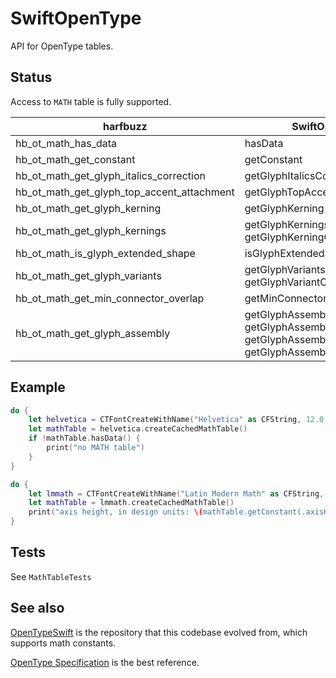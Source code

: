 # SwiftOpenType

API for OpenType tables. 

## Status

Access to `MATH` table is fully supported.


| harfbuzz | SwiftOpenType |
|--|--|
| hb_ot_math_has_data | hasData |
| hb_ot_math_get_constant | getConstant |
| hb_ot_math_get_glyph_italics_correction | getGlyphItalicsCorrection|
| hb_ot_math_get_glyph_top_accent_attachment | getGlyphTopAccentAttachment |
| hb_ot_math_get_glyph_kerning | getGlyphKerning |
| hb_ot_math_get_glyph_kernings | getGlyphKernings, <br> getGlyphKerningCount |
| hb_ot_math_is_glyph_extended_shape | isGlyphExtendedShape |
| hb_ot_math_get_glyph_variants | getGlyphVariants, <br> getGlyphVariantCount |
| hb_ot_math_get_min_connector_overlap | getMinConnectorOverlap |
| hb_ot_math_get_glyph_assembly | getGlyphAssembly, <br> getGlyphAssemblyItalicsCorrection, <br> getGlyphAssemblyParts, <br> getGlyphAssemblyPartCount |



## Example


```swift
do {
    let helvetica = CTFontCreateWithName("Helvetica" as CFString, 12.0, nil)
    let mathTable = helvetica.createCachedMathTable()
    if !mathTable.hasData() {
        print("no MATH table")
    }
}

do {
    let lmmath = CTFontCreateWithName("Latin Modern Math" as CFString, 12.0, nil)
    let mathTable = lmmath.createCachedMathTable()
    print("axis height, in design units: \(mathTable.getConstant(.axisHeight))")
}
```


## Tests

See `MathTableTests`


## See also

[OpenTypeSwift] is the repository that this codebase evolved from, which supports math constants.

[OpenType Specification] is the best reference. 


[OpenTypeSwift]: https://github.com/mossprescott/OpenTypeSwift
[OpenType Specification]: https://learn.microsoft.com/en-us/typography/opentype/spec/

